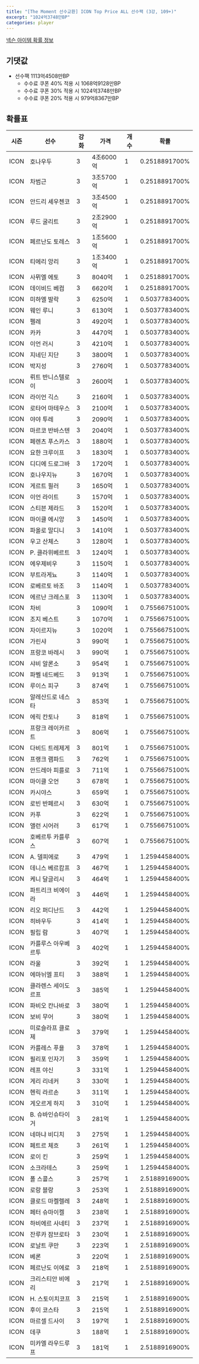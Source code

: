 ```yaml
---
title: "[The Moment 선수교환] ICON Top Price ALL 선수팩 (3강, 109+)"
excerpt: "1024억3748만BP"
categories: player
---
```

[넥슨 아이템 확률 정보](http://iteminfo.nexon.com/probability/fo4?sn=6714)

## 기댓값
- 선수팩 1113억4508만BP
  - 수수료 쿠폰 40% 적용 시 1068억9128만BP
  - 수수료 쿠폰 30% 적용 시 1024억3748만BP
  - 수수료 쿠폰 20% 적용 시 979억8367만BP


## 확률표

|시즌|선수|강화|가격|개수|확률|
|---|---|---|---|---|---|
|ICON|호나우두|3|4조6000억|1|0.2518891700%|
|ICON|차범근|3|3조5700억|1|0.2518891700%|
|ICON|안드리 셰우첸코|3|3조4500억|1|0.2518891700%|
|ICON|루드 굴리트|3|2조2900억|1|0.2518891700%|
|ICON|페르난도 토레스|3|1조5600억|1|0.2518891700%|
|ICON|티에리 앙리|3|1조3400억|1|0.2518891700%|
|ICON|사뮈엘 에토|3|8040억|1|0.2518891700%|
|ICON|데이비드 베컴|3|6620억|1|0.2518891700%|
|ICON|미하엘 발락|3|6250억|1|0.5037783400%|
|ICON|웨인 루니|3|6130억|1|0.5037783400%|
|ICON|펠레|3|4920억|1|0.5037783400%|
|ICON|카카|3|4470억|1|0.5037783400%|
|ICON|이언 러시|3|4210억|1|0.5037783400%|
|ICON|지네딘 지단|3|3800억|1|0.5037783400%|
|ICON|박지성|3|2760억|1|0.5037783400%|
|ICON|뤼트 반니스텔로이|3|2600억|1|0.5037783400%|
|ICON|라이언 긱스|3|2160억|1|0.5037783400%|
|ICON|로타어 마테우스|3|2100억|1|0.5037783400%|
|ICON|야야 투레|3|2090억|1|0.5037783400%|
|ICON|마르코 반바스텐|3|2040억|1|0.5037783400%|
|ICON|페렌츠 푸스카스|3|1880억|1|0.5037783400%|
|ICON|요한 크루이프|3|1830억|1|0.5037783400%|
|ICON|디디에 드로그바|3|1720억|1|0.5037783400%|
|ICON|호나우지뉴|3|1670억|1|0.5037783400%|
|ICON|게르트 뮐러|3|1650억|1|0.5037783400%|
|ICON|이언 라이트|3|1570억|1|0.5037783400%|
|ICON|스티븐 제라드|3|1520억|1|0.5037783400%|
|ICON|마이클 에시앙|3|1450억|1|0.5037783400%|
|ICON|파올로 말디니|3|1410억|1|0.5037783400%|
|ICON|우고 산체스|3|1280억|1|0.5037783400%|
|ICON|P. 클라위베르트|3|1240억|1|0.5037783400%|
|ICON|에우제비우|3|1150억|1|0.5037783400%|
|ICON|부트라게뇨|3|1140억|1|0.5037783400%|
|ICON|로베르토 바조|3|1140억|1|0.5037783400%|
|ICON|에르난 크레스포|3|1130억|1|0.5037783400%|
|ICON|차비|3|1090억|1|0.7556675100%|
|ICON|조지 베스트|3|1070억|1|0.7556675100%|
|ICON|자이르지뉴|3|1020억|1|0.7556675100%|
|ICON|가린샤|3|990억|1|0.7556675100%|
|ICON|프랑코 바레시|3|990억|1|0.7556675100%|
|ICON|샤비 알론소|3|954억|1|0.7556675100%|
|ICON|파벨 네드베드|3|913억|1|0.7556675100%|
|ICON|루이스 피구|3|874억|1|0.7556675100%|
|ICON|알레산드로 네스타|3|853억|1|0.7556675100%|
|ICON|에릭 칸토나|3|818억|1|0.7556675100%|
|ICON|프랑크 레이카르트|3|806억|1|0.7556675100%|
|ICON|다비드 트레제게|3|801억|1|0.7556675100%|
|ICON|프랭크 램파드|3|762억|1|0.7556675100%|
|ICON|안드레아 피를로|3|711억|1|0.7556675100%|
|ICON|마이클 오언|3|678억|1|0.7556675100%|
|ICON|카시야스|3|659억|1|0.7556675100%|
|ICON|로빈 반페르시|3|630억|1|0.7556675100%|
|ICON|카푸|3|622억|1|0.7556675100%|
|ICON|앨런 시어러|3|617억|1|0.7556675100%|
|ICON|호베르투 카를루스|3|607억|1|0.7556675100%|
|ICON|A. 델피에로|3|479억|1|1.2594458400%|
|ICON|데니스 베르캄프|3|467억|1|1.2594458400%|
|ICON|케니 달글리시|3|464억|1|1.2594458400%|
|ICON|파트리크 비에이라|3|446억|1|1.2594458400%|
|ICON|리오 퍼디난드|3|442억|1|1.2594458400%|
|ICON|히바우두|3|414억|1|1.2594458400%|
|ICON|필립 람|3|407억|1|1.2594458400%|
|ICON|카를루스 아우베르투|3|402억|1|1.2594458400%|
|ICON|라울|3|392억|1|1.2594458400%|
|ICON|에마뉘엘 프티|3|388억|1|1.2594458400%|
|ICON|클라렌스 세이도르프|3|385억|1|1.2594458400%|
|ICON|파비오 칸나바로|3|380억|1|1.2594458400%|
|ICON|보비 무어|3|380억|1|1.2594458400%|
|ICON|미로슬라프 클로제|3|379억|1|1.2594458400%|
|ICON|카를레스 푸욜|3|378억|1|1.2594458400%|
|ICON|필리포 인자기|3|359억|1|1.2594458400%|
|ICON|레프 야신|3|331억|1|1.2594458400%|
|ICON|게리 리네커|3|330억|1|1.2594458400%|
|ICON|헨릭 라르손|3|311억|1|1.2594458400%|
|ICON|게오르게 하지|3|310억|1|1.2594458400%|
|ICON|B. 슈바인슈타이거|3|281억|1|1.2594458400%|
|ICON|네마냐 비디치|3|275억|1|1.2594458400%|
|ICON|페트르 체흐|3|261억|1|1.2594458400%|
|ICON|로이 킨|3|259억|1|1.2594458400%|
|ICON|소크라테스|3|259억|1|1.2594458400%|
|ICON|폴 스콜스|3|257억|1|2.5188916900%|
|ICON|로랑 블랑|3|253억|1|2.5188916900%|
|ICON|클로드 마켈렐레|3|248억|1|2.5188916900%|
|ICON|페터 슈마이켈|3|238억|1|2.5188916900%|
|ICON|하비에르 사네티|3|237억|1|2.5188916900%|
|ICON|잔루카 잠브로타|3|230억|1|2.5188916900%|
|ICON|로날트 쿠만|3|223억|1|2.5188916900%|
|ICON|베론|3|220억|1|2.5188916900%|
|ICON|페르난도 이에로|3|218억|1|2.5188916900%|
|ICON|크리스티안 비에리|3|217억|1|2.5188916900%|
|ICON|H. 스토이치코프|3|215억|1|2.5188916900%|
|ICON|후이 코스타|3|215억|1|2.5188916900%|
|ICON|마르셀 드사이|3|197억|1|2.5188916900%|
|ICON|데쿠|3|188억|1|2.5188916900%|
|ICON|미카엘 라우드루프|3|181억|1|2.5188916900%|
